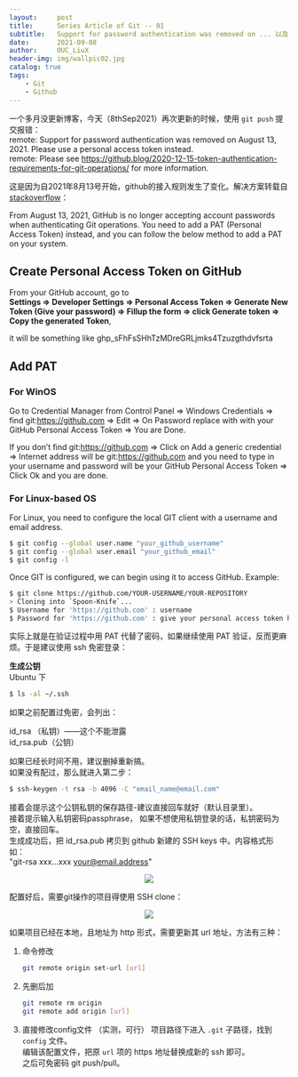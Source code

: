```yaml
---
layout:     post
title:      Series Article of Git -- 01
subtitle:   Support for password authentication was removed on ... 以及免密配置        
date:       2021-09-08
author:     OUC_LiuX
header-img: img/wallpic02.jpg
catalog: true
tags:
    - Git     
    - Github   
---     
```


一个多月没更新博客，今天（8thSep2021）再次更新的时候，使用 `git push` 提交报错：         
remote: Support for password authentication was removed on August 13, 2021. Please use a personal access token instead.       
remote: Please see https://github.blog/2020-12-15-token-authentication-requirements-for-git-operations/ for more information.     
      
这是因为自2021年8月13号开始，github的接入规则发生了变化。解决方案转载自 [stackoverflow](https://stackoverflow.com/questions/68775869/support-for-password-authentication-was-removed-please-use-a-personal-access-to)：      

From August 13, 2021, GitHub is no longer accepting account passwords when authenticating Git operations. You need to add a PAT (Personal Access Token) instead, and you can follow the below method to add a PAT on your system.      

## Create Personal Access Token on GitHub     
From your GitHub account, go to      
**Settings => Developer Settings => Personal Access Token => Generate New Token (Give your password) => Fillup the form => click Generate token => Copy the generated Token**,      

it will be something like ghp_sFhFsSHhTzMDreGRLjmks4Tzuzgthdvfsrta     

## Add PAT    

### For WinOS     
Go to Credential Manager from Control Panel => Windows Credentials => find git:https://github.com => Edit => On Password replace with with your GitHub Personal Access Token => You are Done.     

If you don’t find git:https://github.com => Click on Add a generic credential => Internet address will be git:https://github.com and you need to type in your username and password will be your GitHub Personal Access Token => Click Ok and you are done.      

### For Linux-based OS     

For Linux, you need to configure the local GIT client with a username and email address.      
```bash     
$ git config --global user.name "your_github_username"      
$ git config --global user.email "your_github_email"     
$ git config -l     
```     
Once GIT is configured, we can begin using it to access GitHub. Example:      

```bash     
$ git clone https://github.com/YOUR-USERNAME/YOUR-REPOSITORY       
> Cloning into `Spoon-Knife`...      
$ Username for 'https://github.com' : username     
$ Password for 'https://github.com' : give your personal access token here     
```    


实际上就是在验证过程中用 PAT 代替了密码，如果继续使用 PAT 验证，反而更麻烦。于是建议使用 ssh 免密登录：     

**生成公钥**        
Ubuntu 下       
```bash     
$ ls -al ~/.ssh
```      
如果之前配置过免密，会列出：

id_rsa （私钥）——这个不能泄露     
id_rsa.pub（公钥）     

如果已经长时间不用，建议删掉重新搞。    
如果没有配过，那么就进入第二步：      

```bash     
$ ssh-keygen -t rsa -b 4096 -C "email_name@email.com"
```     
接着会提示这个公钥私钥的保存路径-建议直接回车就好（默认目录里）。      
接着提示输入私钥密码passphrase， 如果不想使用私钥登录的话，私钥密码为空，直接回车。    
生成成功后，把  id_rsa.pub 拷贝到 github  新建的 SSH keys 中。内容格式形如：     
"git-rsa xxx...xxx your@email.address"      

<div align=center><img src="https://raw.githubusercontent.com/OUCliuxiang/OUCliuxiang.github.io/master/img/git/git01.png"></div>        

配置好后，需要git操作的项目得使用 SSH clone：      
<div align=center><img src="https://raw.githubusercontent.com/OUCliuxiang/OUCliuxiang.github.io/master/img/git/git02.png"></div>        

如果项目已经在本地，且地址为 http 形式，需要更新其 url 地址，方法有三种：     
1. 命令修改      
   ```bash      
   git remote origin set-url [url]     
   ```      
2. 先删后加      
   ```bash           
   git remote rm origin     
   git remote add origin [url]      
   ```      
3. 直接修改config文件 （实测，可行）
   项目路径下进入 `.git` 子路径，找到 `config` 文件。    
   编辑该配置文件，把原 `url` 项的 https 地址替换成新的 ssh 即可。    
之后可免密码 git push/pull。
